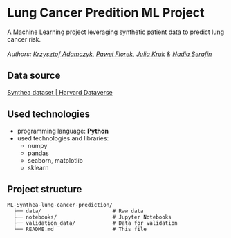 # Lung Cancer Predition ML Project
A Machine Learning project leveraging synthetic patient data to predict lung cancer risk.
<br> <br>
*Authors: [Krzysztof Adamczyk](https://github.com/KAdamczykk), [Paweł Florek](https://github.com/FlorekPawel), [Julia Kruk](https://github.com/krukj) & [Nadia Serafin](https://github.com/nadias03)*

 ## Data source
[Synthea dataset | Harvard Dataverse](https://dataverse.harvard.edu/dataset.xhtml?persistentId=doi:10.7910/DVN/GD5XWE)
 ## Used technologies 
- programming language: **Python**
- used technologies and libraries:
  - numpy
  - pandas
  - seaborn, matplotlib
  - sklearn

## Project structure
```
ML-Synthea-lung-cancer-prediction/
  ├── data/                       # Raw data
  ├── notebooks/                  # Jupyter Notebooks    
  ├── validation_data/            # Data for validation
  └── README.md                   # This file
```
